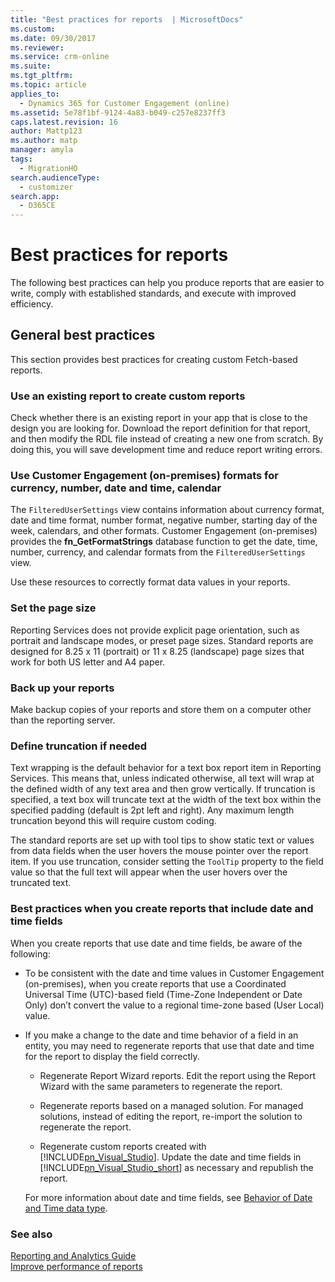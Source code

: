 ```yaml
---
title: "Best practices for reports  | MicrosoftDocs"
ms.custom: 
ms.date: 09/30/2017
ms.reviewer: 
ms.service: crm-online
ms.suite: 
ms.tgt_pltfrm: 
ms.topic: article
applies_to: 
  - Dynamics 365 for Customer Engagement (online)
ms.assetid: 5e78f1bf-9124-4a83-b049-c257e8237ff3
caps.latest.revision: 16
author: Mattp123
ms.author: matp
manager: amyla
tags: 
  - MigrationHO
search.audienceType: 
  - customizer
search.app: 
  - D365CE
---
```

# Best practices for reports

The following best practices can help you produce reports that are easier to write, comply with established standards, and execute with improved efficiency.  
  
## General best practices  
 This section provides best practices for creating custom Fetch-based reports.  
  
### Use an existing report to create custom reports  
 Check whether there is an existing report in your app that is close to the design you are looking for. Download the report definition for that report, and then modify the RDL file instead of creating a new one from scratch. By doing this, you will save development time and reduce report writing errors.  
  
### Use Customer Engagement (on-premises) formats for currency, number, date and time, calendar  
 The `FilteredUserSettings` view contains information about currency format, date and time format, number format, negative number, starting day of the week, calendars, and other formats. Customer Engagement (on-premises) provides the **fn_GetFormatStrings** database function to get the date, time, number, currency, and calendar formats from the `FilteredUserSettings` view.  
  
 Use these resources to correctly format data values in your reports.  
  
### Set the page size  
 Reporting Services does not provide explicit page orientation, such as portrait and landscape modes, or preset page sizes. Standard reports are designed for 8.25 x 11 (portrait) or 11 x 8.25 (landscape) page sizes that work for both US letter and A4 paper.  
  
### Back up your reports  
 Make backup copies of your reports and store them on a computer other than the reporting server.  
  
### Define truncation if needed  
 Text wrapping is the default behavior for a text box report item in Reporting Services. This means that, unless indicated otherwise, all text will wrap at the defined width of any text area and then grow vertically. If truncation is specified, a text box will truncate text at the width of the text box within the specified padding (default is 2pt left and right). Any maximum length truncation beyond this will require custom coding.  
  
 The standard reports are set up with tool tips to show static text or values from data fields when the user hovers the mouse pointer over the report item. If you use truncation, consider setting the `ToolTip` property to the field value so that the full text will appear when the user hovers over the truncated text.  
  
### Best practices when you create reports that include date and time fields  
 When you create reports that use date and time fields, be aware of the following:  
  
- To be consistent with the date and time values in Customer Engagement (on-premises), when you create reports that use a Coordinated Universal Time (UTC)-based field (Time-Zone Independent or Date Only) don’t convert the value to a regional time-zone based (User Local) value.  
  
- If you make a change to the date and time behavior of a field in an entity, you may need to regenerate reports that use that date and time for the report to display the field correctly.  
  
  - Regenerate Report Wizard reports. Edit the report using the Report Wizard with the same parameters to regenerate the report.  
  
  - Regenerate reports based on a managed solution. For managed solutions, instead of editing the report, re-import the solution to regenerate the report.  
  
  - Regenerate custom reports created with [!INCLUDE[pn_Visual_Studio](../includes/pn-visual-studio.md)]. Update the date and time fields in [!INCLUDE[pn_Visual_Studio_short](../includes/pn-visual-studio-short.md)] as necessary and republish the report. 
  
  For more information about date and time fields, see [Behavior of Date and Time data type](../customize/behavior-format-date-time-field.md).  
  
### See also  
 [Reporting and Analytics Guide](../analytics/reporting-analytics-with-dynamics-365.md)   
 [Improve performance of reports](../analytics/improve-performance-reports.md)

